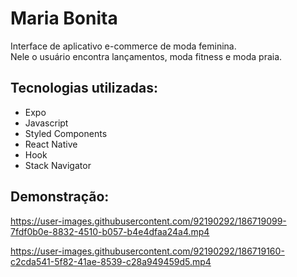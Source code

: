# Maria Bonita

Interface de aplicativo e-commerce de moda feminina. 
<br/> 
Nele o usuário encontra lançamentos, moda fitness e moda praia.

## Tecnologias utilizadas:

- Expo
- Javascript
- Styled Components
- React Native
- Hook
- Stack Navigator

## Demonstração:

https://user-images.githubusercontent.com/92190292/186719099-7fdf0b0e-8832-4510-b057-b4e4dfaa24a4.mp4

https://user-images.githubusercontent.com/92190292/186719160-c2cda541-5f82-41ae-8539-c28a949459d5.mp4
